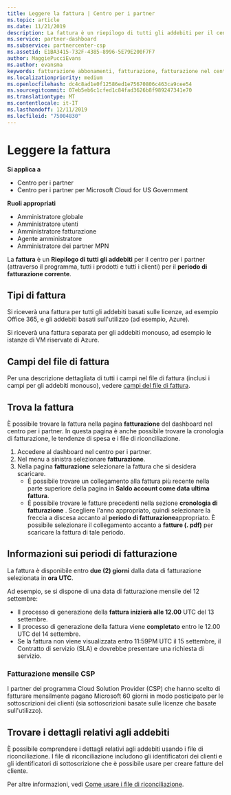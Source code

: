 ```yaml
---
title: Leggere la fattura | Centro per i partner
ms.topic: article
ms.date: 11/21/2019
description: La fattura è un riepilogo di tutti gli addebiti per il centro per i partner (per il programma, i prodotti e i clienti) per il periodo mensile corrente.
ms.service: partner-dashboard
ms.subservice: partnercenter-csp
ms.assetid: E1BA3415-732F-4385-8996-5E79E200F7F7
author: MaggiePucciEvans
ms.author: evansma
keywords: fatturazione abbonamenti, fatturazione, fatturazione nel centro per i partner, centri per i partner fatturazione, leggere la fattura, fattura, fattura del centro per i partner, fattura CSP, dove è la fattura?
ms.localizationpriority: medium
ms.openlocfilehash: dc4c8ad1e0f12586ed1e75670806c463ca9cee54
ms.sourcegitcommit: 07eb5eb6c1cfed1c84fad3626b8f989247341e70
ms.translationtype: MT
ms.contentlocale: it-IT
ms.lasthandoff: 12/11/2019
ms.locfileid: "75004830"
---
```

# <a name="read-your-bill"></a>Leggere la fattura

**Si applica a**

- Centro per i partner
- Centro per i partner per Microsoft Cloud for US Government

**Ruoli appropriati**
-   Amministratore globale
-   Amministratore utenti
-   Amministratore fatturazione
-   Agente amministratore
-   Amministratore dei partner MPN

La **fattura** è un **Riepilogo di tutti gli addebiti** per il centro per i partner (attraverso il programma, tutti i prodotti e tutti i clienti) per il **periodo di fatturazione corrente**.

## <a name="invoice-types"></a>Tipi di fattura

Si riceverà una fattura per tutti gli addebiti basati sulle licenze, ad esempio Office 365, e gli addebiti basati sull'utilizzo (ad esempio, Azure).

Si riceverà una fattura separata per gli addebiti monouso, ad esempio le istanze di VM riservate di Azure.

## <a name="invoice-file-fields"></a>Campi del file di fattura

Per una descrizione dettagliata di tutti i campi nel file di fattura (inclusi i campi per gli addebiti monouso), vedere [campi del file di fattura](invoice-file.md).

## <a name="find-your-bill"></a>Trova la fattura

È possibile trovare la fattura nella pagina **fatturazione** del dashboard nel centro per i partner. In questa pagina è anche possibile trovare la cronologia di fatturazione, le tendenze di spesa e i file di riconciliazione.

1. Accedere al dashboard nel centro per i partner.
2. Nel menu a sinistra selezionare **fatturazione**.
3. Nella pagina **fatturazione** selezionare la fattura che si desidera scaricare.
    - È possibile trovare un collegamento alla fattura più recente nella parte superiore della pagina in **Saldo account come data ultima fattura**.
    - È possibile trovare le fatture precedenti nella sezione **cronologia di fatturazione** . Scegliere l'anno appropriato, quindi selezionare la freccia a discesa accanto al **periodo di fatturazione**appropriato. È possibile selezionare il collegamento accanto a **fatture (. pdf)** per scaricare la fattura di tale periodo.

## <a name="understand-billing-periods"></a>Informazioni sui periodi di fatturazione

La fattura è disponibile entro **due (2) giorni** dalla data di fatturazione selezionata in **ora UTC**.

Ad esempio, se si dispone di una data di fatturazione mensile del 12 settembre:

- Il processo di generazione della **fattura inizierà alle 12.00** UTC del 13 settembre.
- Il processo di generazione della fattura viene **completato** entro le 12.00 UTC del 14 settembre.
- Se la fattura non viene visualizzata entro 11:59PM UTC il 15 settembre, il Contratto di servizio (SLA) e dovrebbe presentare una richiesta di servizio.

### <a name="csp-monthly-billing"></a>Fatturazione mensile CSP

I partner del programma Cloud Solution Provider (CSP) che hanno scelto di fatturare mensilmente pagano Microsoft 60 giorni in modo posticipato per le sottoscrizioni dei clienti (sia sottoscrizioni basate sulle licenze che basate sull'utilizzo).

## <a name="find-itemized-details-for-charges"></a>Trovare i dettagli relativi agli addebiti

È possibile comprendere i dettagli relativi agli addebiti usando i file di riconciliazione. I file di riconciliazione includono gli identificatori dei clienti e gli identificatori di sottoscrizione che è possibile usare per creare fatture del cliente.

Per altre informazioni, vedi [Come usare i file di riconciliazione](use-the-reconciliation-files.md).
